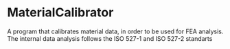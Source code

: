 # MaterialCalibrator
A program that calibrates material data, in order to be used for FEA analysis. The internal data analysis follows the ISO 527-1 and ISO 527-2 standarts 

